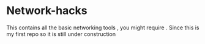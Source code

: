 # Network-hacks
This contains all the basic networking tools , you might require . Since this is my first repo so it is still under construction 
